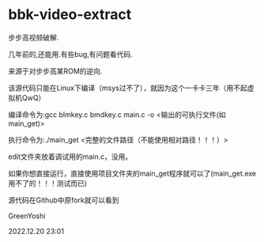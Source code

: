 bbk-video-extract
=================

步步高视频破解.

几年前的,还能用.有些bug,有问题看代码.

来源于对步步高某ROM的逆向.

该源代码只能在Linux下编译（msys过不了），就因为这个一卡卡三年（用不起虚拟机QwQ）

编译命令为:gcc blmkey.c bmdkey.c main.c -o <输出的可执行文件(如main_get)>

执行命令为:./main_get <完整的文件路径（不能使用相对路径！！！）>

edit文件夹放着调试用的main.c，没用。

如果你想直接运行，直接使用项目文件夹的main_get程序就可以了(main_get.exe用不了的！！！测试而已)

源代码在Github中原fork就可以看到



GreenYoshi

2022.12.20 23:01
